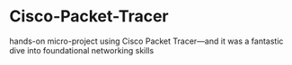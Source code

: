 # Cisco-Packet-Tracer
hands-on micro-project using Cisco Packet Tracer—and it was a fantastic dive into foundational networking skills

